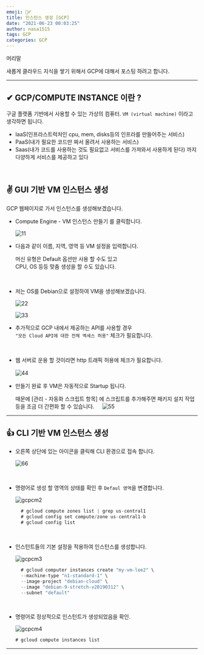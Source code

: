 ```yaml
---
emoji: 🤦‍♂️
title: 인스턴스 생성 [GCP]
date: "2021-06-23 00:03:25"
author: nasa1515
tags: GCP
categories: GCP
---
```


머리말  

새롭게 클라우드 지식을 쌓기 위해서 GCP에 대해서 포스팅 하려고 합니다.  


---


## ✔ GCP/COMPUTE INSTANCE 이란 ? 

구글 플랫폼 기반에서 사용할 수 있는 가상의 컴퓨터. ``VM (virtual machine)`` 이라고 생각하면 됩니다.

- IaaS(인프라스트럭처인 cpu, mem, disks등의 인프라를 만들어주는 서비스)
- PaaS(내가 필요한 코드만 짜서 올려서 사용하는 서비스)
 - Saas(내가 코드를 사용하는 것도 필요없고 서비스를 가져와서 사용하게 된다) 까지 다양하게 서비스를 제공하고 있다


<br/>

## ✌ GUI 기반 VM 인스턴스 생성 

  GCP 웹페이지로 가서 인스턴스를 생성해보겠습니다.   


* Compute Engine - VM 인스턴스 만들기 를 클릭합니다.
ㅤ

     ![11](https://user-images.githubusercontent.com/64260883/89374251-cf4e5300-d725-11ea-9d43-de47831756cb.png)


* 다음과 같이 이름, 지역, 영역 등 VM 설정을 입력합니다.  
  
  머신 유형은 Default 옵션만 사용 할 수도 있고  
  CPU, OS 등등 맞춤 생성을 할 수도 있습니다.  

<br/>

* 저는 OS를 Debian으로 설정하여 VM을 생성해보겠습니다.
    

    ![22](https://user-images.githubusercontent.com/64260883/89374366-2522fb00-d726-11ea-8f8f-1c0edc9e2bcd.png)


  
    
    ![33](https://user-images.githubusercontent.com/64260883/89374463-6c10f080-d726-11ea-86d6-a93719868d45.png)




- 추가적으로 GCP 내에서 제공하는 API를 사용할 경우  
  ``"모든 Cloud API에 대한 전체 엑세스 허용"`` 체크가 필요합니다.


<br/>

- 웹 서버로 운용 할 것이라면 http 트래픽 허용에 체크가 필요합니다.  
    
     


    ![44](https://user-images.githubusercontent.com/64260883/89374572-bbefb780-d726-11ea-8cb8-87e121068c1a.png)
ㅤ
ㅤ
    
* 만들기 완료 후 VM은 자동적으로 Startup 됩니다.  
    
    때문에 [관리 - 자동화 스크립트 항목] 에 스크립트를 추가해주면 패키지 설치 작업등을 조금 더 간편화 할 수 있습니다.
ㅤ
    ![55](https://user-images.githubusercontent.com/64260883/89374908-8a2b2080-d727-11ea-8574-122fc39cafa2.png)

---

## 👍 CLI 기반 VM 인스턴스 생성


* 오른쪽 상단에 있는 아이콘을 클릭해 CLI 환경으로 접속 합니다.  


    ![66](https://user-images.githubusercontent.com/64260883/89375616-ffe3bc00-d728-11ea-955b-0041bab2f27b.png)


<br/>

* 명령어로 생성 할 영역의 상태를 확인 후 ``Defaul 영역``을 변경합니다.

    
    
    ![gcpcm2](https://user-images.githubusercontent.com/64260883/89375804-6ff24200-d729-11ea-8d3b-b509b5566b92.png)

  ```cs
    # gcloud compute zones list | grep us-central1
    # gcloud config set compute/zone us-central1-b
    # gcloud config list
  ```

<br/>

* 인스턴트들의 기본 설정을 적용하여 인스턴스를 생성합니다.

    ![gcpcm3](https://user-images.githubusercontent.com/64260883/89375914-b0ea5680-d729-11ea-8462-2e79975118aa.png)

  ```cs
    # gcloud computer instances create "my-vm-lee2" \
    --machine-type "n1-standard-1" \
    --image-project "debian-cloud" \
    --image "debian-9-stretch-v20190312" \
    --subnet "default"
  ```

<br/>

* 명령어로 정상적으로 인스턴트가 생성되었음을 확인.

    ![gcpcm4](https://user-images.githubusercontent.com/64260883/89376060-058dd180-d72a-11ea-8b42-ace1d11b3352.png)

  ```cs
  # gcloud compute instances list
  ```

  
---

```toc
```
